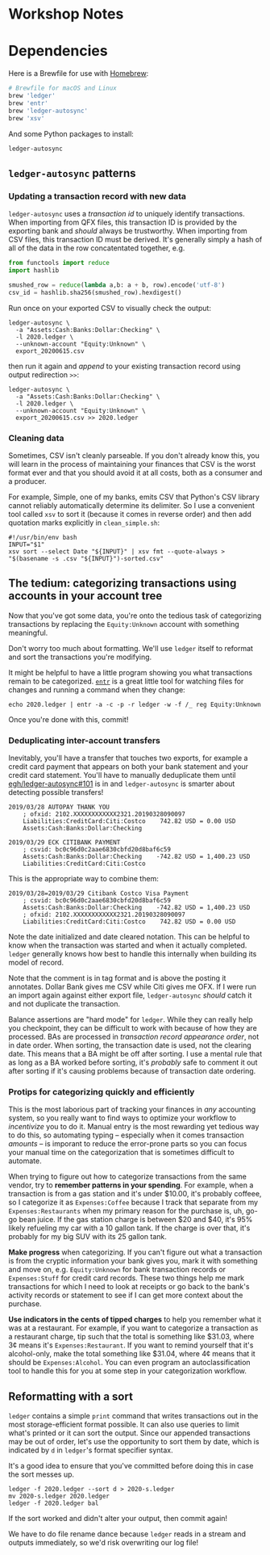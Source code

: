 # Workshop Notes

# Dependencies

Here is a Brewfile for use with [Homebrew](https://brew.sh):

```ruby
# Brewfile for macOS and Linux
brew 'ledger'
brew 'entr'
brew 'ledger-autosync'
brew 'xsv'

```
And some Python packages to install:

```
ledger-autosync
```

## `ledger-autosync` patterns

### Updating a transaction record with new data

`ledger-autosync` uses a _transaction id_ to uniquely identify transactions. When importing from QFX files, this transaction ID is provided by the exporting bank and _should_ always be trustworthy. When importing from CSV files, this transaction ID must be derived. It's generally simply a hash of all of the data in the row concatentated together, e.g.

```python
from functools import reduce
import hashlib

smushed_row = reduce(lambda a,b: a + b, row).encode('utf-8')
csv_id = hashlib.sha256(smushed_row).hexdigest()
```

Run once on your exported CSV to visually check the output:

```shell
ledger-autosync \
  -a "Assets:Cash:Banks:Dollar:Checking" \
  -l 2020.ledger \
  --unknown-account "Equity:Unknown" \
  export_20200615.csv
```

then run it again and _append_ to your existing transaction record using output redirection `>>`:

```shell
ledger-autosync \
  -a "Assets:Cash:Banks:Dollar:Checking" \
  -l 2020.ledger \
  --unknown-account "Equity:Unknown" \
  export_20200615.csv >> 2020.ledger
```

### Cleaning data

Sometimes, CSV isn't cleanly parseable. If you don't already know this, you will learn in the process of maintaining your finances that CSV is the worst format ever and that you should avoid it at all costs, both as a consumer and a producer.

For example, Simple, one of my banks, emits CSV that Python's CSV library cannot reliably automatically determine its delimiter. So I use a convenient tool called `xsv` to sort it (because it comes in reverse order) and then add quotation marks explicitly in `clean_simple.sh`:

```shell
#!/usr/bin/env bash
INPUT="$1"
xsv sort --select Date "${INPUT}" | xsv fmt --quote-always > "$(basename -s .csv "${INPUT}")-sorted.csv"
```

## The tedium: categorizing transactions using accounts in your account tree

Now that you've got some data, you're onto the tedious task of categorizing transactions by replacing the `Equity:Unknown` account with something meaningful.

Don't worry too much about formatting. We'll use `ledger` itself to reformat and sort the transactions you're modifying.

It might be helpful to have a little program showing you what transactions remain to be categorized. [`entr`](http://eradman.com/entrproject/) is a great little tool for watching files for changes and running a command when they change:

```shell
echo 2020.ledger | entr -a -c -p -r ledger -w -f /_ reg Equity:Unknown
```

Once you're done with this, commit!

### Deduplicating inter-account transfers

Inevitably, you'll have a transfer that touches two exports, for example a credit card payment that appears on both your bank statement and your credit card statement. You'll have to manually deduplicate them until [egh/ledger-autosync#101](https://github.com/egh/ledger-autosync/issues/101) is in and `ledger-autosync` is smarter about detecting possible transfers!

```ledger
2019/03/28 AUTOPAY THANK YOU
    ; ofxid: 2102.XXXXXXXXXXXX2321.20190328090097
    Liabilities:CreditCard:Citi:Costco    742.82 USD = 0.00 USD
    Assets:Cash:Banks:Dollar:Checking

2019/03/29 ECK CITIBANK PAYMENT
    ; csvid: bc0c96d0c2aae6830cbfd20d8baf6c59
    Assets:Cash:Banks:Dollar:Checking    -742.82 USD = 1,400.23 USD
    Liabilities:CreditCard:Citi:Costco
```

This is the appropriate way to combine them:

```ledger
2019/03/28=2019/03/29 Citibank Costco Visa Payment
    ; csvid: bc0c96d0c2aae6830cbfd20d8baf6c59
    Assets:Cash:Banks:Dollar:Checking    -742.82 USD = 1,400.23 USD
    ; ofxid: 2102.XXXXXXXXXXXX2321.20190328090097
    Liabilities:CreditCard:Citi:Costco    742.82 USD = 0.00 USD
```

Note the date initialized and date cleared notation. This can be helpful to know when the transaction was started and when it actually completed. `ledger` generally knows how best to handle this internally when building its model of record.

Note that the comment is in tag format and is above the posting it annotates. Dollar Bank gives me CSV while Citi gives me OFX. If I were run an import again against either export file, `ledger-autosync` _should_ catch it and not duplicate the transaction.

Balance assertions are "hard mode" for `ledger`. While they can really help you checkpoint, they can be difficult to work with because of how they are processed. BAs are processed in _transaction record appearance order_, not in date order. When sorting, the transaction date is used, not the clearing date. This means that a BA might be off after sorting. I use a mental rule that as long as a BA worked before sorting, it's _probably_ safe to comment it out after sorting if it's causing problems because of transaction date ordering.

### Protips for categorizing quickly and efficiently

This is the most laborious part of tracking your finances in _any_ accounting system, so you really want to find ways to optimize your workflow to _incentivize_ you to do it. Manual entry is the most rewarding yet tedious way to do this, so automating typing – especially when it comes transaction _amounts_ – is imporant to reduce the error-prone parts so you can focus your manual time on the categorization that is sometimes difficult to automate.

When trying to figure out how to categorize transactions from the same vendor, try to **remember patterns in your spending**. For example, when a transaction is from a gas station and it's under $10.00, it's probably coffeee, so I categorize it as `Expenses:Coffee` because I track that separate from my `Expenses:Restaurants` when my primary reason for the purchase is, uh, go-go bean juice. If the gas station charge is between $20 and $40, it's 95% likely refueling my car with a 10 gallon tank. If the charge is over that, it's probably for my big SUV with its 25 gallon tank.

**Make progress** when categorizing. If you can't figure out what a transaction is from the cryptic information your bank gives you, mark it with something and move on, e.g. `Equity:Unknown` for bank transaction records or `Expenses:Stuff` for credit card records. These two things help me mark transactions for which I need to look at receipts or go back to the bank's  activity records or statement to see if I can get more context about the purchase.

**Use indicators in the cents of tipped charges** to help you remember what it was at a restaurant. For example, if you want to categorize a transaction as a restaurant charge, tip such that the total is something like $31.03, where 3¢ means it's `Expenses:Restaurant`. If you want to remind yourself that it's alcohol-only, make the total something like $31.04, where 4¢ means that it should be `Expenses:Alcohol`. You can even program an autoclassification tool to handle this for you at some step in your categorization workflow.

## Reformatting with a sort

`ledger` contains a simple `print` command that writes transactions out in the most storage-efficient format possible. It can also use queries to limit what's printed or it can sort the output. Since our appended transactions may be out of order, let's use the opportunity to sort them by date, which is indicated by `d` in `ledger`'s format specifier syntax.

It's a good idea to ensure that you've committed before doing this in case the sort messes up.

```shell
ledger -f 2020.ledger --sort d > 2020-s.ledger
mv 2020-s.ledger 2020.ledger
ledger -f 2020.ledger bal
```

If the sort worked and didn't alter your output, then commit again!

We have to do file rename dance because `ledger` reads in a stream and outputs immediately, so we'd risk overwriting our log file!
